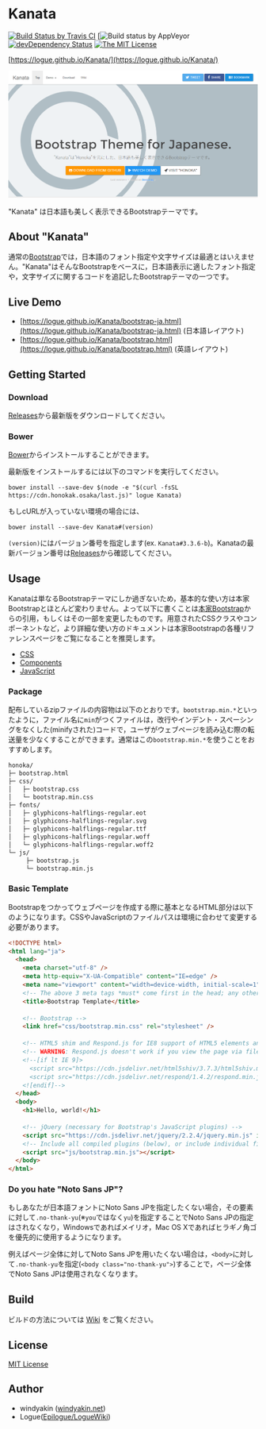 # Kanata

[![Build Status by Travis CI](https://travis-ci.org/logue/Kanata.svg?branch=master)](https://travis-ci.org/logue/Kanata)
[![Build status by AppVeyor](https://ci.appveyor.com/project/logue/Kanata/branch/master)
[![devDependency Status](https://david-dm.org/logue/Kanata/dev-status.svg)](https://david-dm.org/logue/Kanata#info=devDependencies)
[![The MIT License](https://img.shields.io/badge/license-MIT-blue.svg)](LICENSE)

[https://logue.github.io/Kanata/](https://logue.github.io/Kanata/)

[![Kanata](dist/assets/img/sample.png)](https://logue.github.io/Kanata/)

"Kanata" は日本語も美しく表示できるBootstrapテーマです。

## About "Kanata"

通常の[Bootstrap](https://getbootstrap.com/)では，日本語のフォント指定や文字サイズは最適とはいえません。"Kanata"はそんなBootstrapをベースに，日本語表示に適したフォント指定や，文字サイズに関するコードを追記したBootstrapテーマの一つです。

## Live Demo

 * [https://logue.github.io/Kanata/bootstrap-ja.html](https://logue.github.io/Kanata/bootstrap-ja.html) (日本語レイアウト)
 * [https://logue.github.io/Kanata/bootstrap.html](https://logue.github.io/Kanata/bootstrap.html) (英語レイアウト)

## Getting Started

### Download

[Releases](https://github.com/logue/Kanata/releases)から最新版をダウンロードしてください。

### Bower

[Bower](https://bower.io/)からインストールすることができます。

最新版をインストールするには以下のコマンドを実行してください。

```
bower install --save-dev $(node -e "$(curl -fsSL https://cdn.honokak.osaka/last.js)" logue Kanata)
```

もしcURLが入っていない環境の場合には、

```
bower install --save-dev Kanata#(version)
```

``(version)``にはバージョン番号を指定します(ex. ``Kanata#3.3.6-b``)。Kanataの最新バージョン番号は[Releases](https://github.com/logue/Kanata/releases)から確認してください。

## Usage

Kanataは単なるBootstrapテーマにしか過ぎないため，基本的な使い方は本家Bootstrapとほとんど変わりません。よって以下に書くことは[本家Bootstrap](https://getbootstrap.com/getting-started/)からの引用，もしくはその一部を変更したものです。用意されたCSSクラスやコンポーネントなど，より詳細な使い方のドキュメントは本家Bootstrapの各種リファレンスページをご覧になることを推奨します。

 * [CSS](https://getbootstrap.com/css/)
 * [Components](https://getbootstrap.com/components/)
 * [JavaScript](https://getbootstrap.com/javascript/)

### Package

配布しているzipファイルの内容物は以下のとおりです。``bootstrap.min.*``といったように，ファイル名に``min``がつくファイルは，改行やインデント・スペーシングをなくした(minifyされた)コードで，ユーザがウェブページを読み込む際の転送量を少なくすることができます。通常はこの``bootstrap.min.*``を使うことをおすすめします。

```
honoka/
├─ bootstrap.html
├─ css/
│   ├─ bootstrap.css
│   └─ bootstrap.min.css
├─ fonts/
│   ├─ glyphicons-halflings-regular.eot
│   ├─ glyphicons-halflings-regular.svg
│   ├─ glyphicons-halflings-regular.ttf
│   ├─ glyphicons-halflings-regular.woff
│   └─ glyphicons-halflings-regular.woff2
└─ js/
     ├─ bootstrap.js
     └─ bootstrap.min.js
```

### Basic Template

Bootstrapをつかってウェブページを作成する際に基本となるHTML部分は以下のようになります。CSSやJavaScriptのファイルパスは環境に合わせて変更する必要があります。

```html
<!DOCTYPE html>
<html lang="ja">
  <head>
    <meta charset="utf-8" />
    <meta http-equiv="X-UA-Compatible" content="IE=edge" />
    <meta name="viewport" content="width=device-width, initial-scale=1" />
    <!-- The above 3 meta tags *must* come first in the head; any other head content must come *after* these tags -->
    <title>Bootstrap Template</title>

    <!-- Bootstrap -->
    <link href="css/bootstrap.min.css" rel="stylesheet" />

    <!-- HTML5 shim and Respond.js for IE8 support of HTML5 elements and media queries -->
    <!-- WARNING: Respond.js doesn't work if you view the page via file:// -->
    <!--[if lt IE 9]>
      <script src="https://cdn.jsdelivr.net/html5shiv/3.7.3/html5shiv.min.js" integrity="sha384-qFIkRsVO/J5orlMvxK1sgAt2FXT67og+NyFTITYzvbIP1IJavVEKZM7YWczXkwpB" crossorigin="anonymous"></script>
      <script src="https://cdn.jsdelivr.net/respond/1.4.2/respond.min.js" integrity="sha384-ZoaMbDF+4LeFxg6WdScQ9nnR1QC2MIRxA1O9KWEXQwns1G8UNyIEZIQidzb0T1fo" crossorigin="anonymous"></script>
    <![endif]-->
  </head>
  <body>
    <h1>Hello, world!</h1>

    <!-- jQuery (necessary for Bootstrap's JavaScript plugins) -->
    <script src="https://cdn.jsdelivr.net/jquery/2.2.4/jquery.min.js" integrity="sha384-rY/jv8mMhqDabXSo+UCggqKtdmBfd3qC2/KvyTDNQ6PcUJXaxK1tMepoQda4g5vB" crossorigin="anonymous"></script>
    <!-- Include all compiled plugins (below), or include individual files as needed -->
    <script src="js/bootstrap.min.js"></script>
  </body>
</html>
```

### Do you hate "Noto Sans JP"?

もしあなたが日本語フォントにNoto Sans JPを指定したくない場合，その要素に対して``.no-thank-yu``(※``you``ではなく``yu``)を指定することでNoto Sans JPの指定はされなくなり，Windowsであればメイリオ，Mac OS Xであればヒラギノ角ゴを優先的に使用するようになります。

例えばページ全体に対してNoto Sans JPを用いたくない場合は，``<body>``に対して``.no-thank-yu``を指定(``<body class="no-thank-yu">``)することで，ページ全体でNoto Sans JPは使用されなくなります。

## Build

ビルドの方法については [Wiki](https://github.com/windyakin/Honoka/wiki) をご覧ください。

## License

[MIT License](LICENSE)

## Author

 * windyakin ([windyakin.net](http://windyakin.net/))
 * Logue([Epilogue/LogueWiki](https://logue.be/))